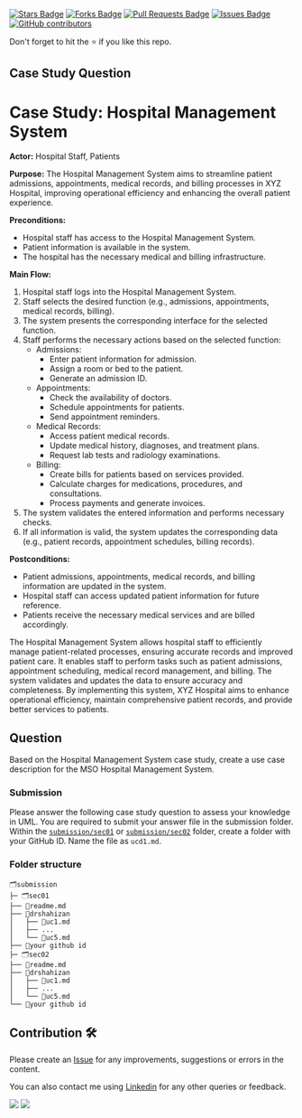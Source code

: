 <a href="https://github.com/drshahizan/software-engineering/stargazers"><img src="https://img.shields.io/github/stars/drshahizan/software-engineering" alt="Stars Badge"/></a>
<a href="https://github.com/drshahizan/software-engineering/network/members"><img src="https://img.shields.io/github/forks/drshahizan/software-engineering" alt="Forks Badge"/></a>
<a href="https://github.com/drshahizan/software-engineering/pulls"><img src="https://img.shields.io/github/issues-pr/drshahizan/software-engineering" alt="Pull Requests Badge"/></a>
<a href="https://github.com/drshahizan/software-engineering"><img src="https://img.shields.io/github/issues/drshahizan/software-engineering" alt="Issues Badge"/></a>
<a href="https://github.com/drshahizan/software-engineering/graphs/contributors"><img alt="GitHub contributors" src="https://img.shields.io/github/contributors/drshahizan/software-engineering?color=2b9348"></a>

Don't forget to hit the :star: if you like this repo.

## Case Study Question

# Case Study: Hospital Management System

**Actor:** Hospital Staff, Patients

**Purpose:** The Hospital Management System aims to streamline patient admissions, appointments, medical records, and billing processes in XYZ Hospital, improving operational efficiency and enhancing the overall patient experience.

**Preconditions:**
- Hospital staff has access to the Hospital Management System.
- Patient information is available in the system.
- The hospital has the necessary medical and billing infrastructure.

**Main Flow:**
1. Hospital staff logs into the Hospital Management System.
2. Staff selects the desired function (e.g., admissions, appointments, medical records, billing).
3. The system presents the corresponding interface for the selected function.
4. Staff performs the necessary actions based on the selected function:
   - Admissions:
     - Enter patient information for admission.
     - Assign a room or bed to the patient.
     - Generate an admission ID.
   - Appointments:
     - Check the availability of doctors.
     - Schedule appointments for patients.
     - Send appointment reminders.
   - Medical Records:
     - Access patient medical records.
     - Update medical history, diagnoses, and treatment plans.
     - Request lab tests and radiology examinations.
   - Billing:
     - Create bills for patients based on services provided.
     - Calculate charges for medications, procedures, and consultations.
     - Process payments and generate invoices.
5. The system validates the entered information and performs necessary checks.
6. If all information is valid, the system updates the corresponding data (e.g., patient records, appointment schedules, billing records).

**Postconditions:**
- Patient admissions, appointments, medical records, and billing information are updated in the system.
- Hospital staff can access updated patient information for future reference.
- Patients receive the necessary medical services and are billed accordingly.

The Hospital Management System allows hospital staff to efficiently manage patient-related processes, ensuring accurate records and improved patient care. It enables staff to perform tasks such as patient admissions, appointment scheduling, medical record management, and billing. The system validates and updates the data to ensure accuracy and completeness. By implementing this system, XYZ Hospital aims to enhance operational efficiency, maintain comprehensive patient records, and provide better services to patients.

## Question
Based on the Hospital Management System case study, create a use case description for the MSO Hospital Management System.

### Submission
Please answer the following case study question to assess your knowledge in UML. You are required to submit your answer file in the submission folder. Within the [`submission/sec01`](../submission/sec01) or [`submission/sec02`](../submission/sec02) folder, create a folder with your GitHub ID. Name the file as `ucd1.md`.

### Folder structure

```
🗂️submission
├─ 🗂️sec01
├── 📄readme.md
├── 📁drshahizan
│   ├── 📄uc1.md
│   ├── ...
│   └── 📄uc5.md
├── 📁your github id
├─ 🗂️sec02
├── 📄readme.md
├── 📁drshahizan
│   ├── 📄uc1.md
│   ├── ...
│   └── 📄uc5.md
└── 📁your github id
```

## Contribution 🛠️
Please create an [Issue](https://github.com/drshahizan/software-engineering/issues) for any improvements, suggestions or errors in the content.

You can also contact me using [Linkedin](https://www.linkedin.com/in/drshahizan/) for any other queries or feedback.

![](https://komarev.com/ghpvc/?username=drshahizan&label=Views&color=0e75b6&style=flat)
![](https://hit.yhype.me/github/profile?user_id=81284918)






